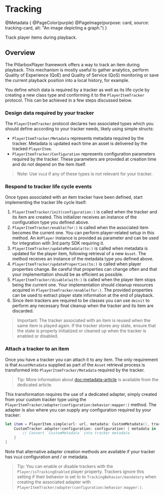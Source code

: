 # Tracking

@Metadata {
    @PageColor(purple)
    @PageImage(purpose: card, source: tracking-card, alt: "An image depicting a graph.")
}

Track player items during playback.

## Overview

The PillarboxPlayer framework offers a way to track an item during playback. This mechanism is mostly useful to gather analytics, perform Quality of Experience (QoE) and Quality of Service (QoS) monitoring or save the current playback position into a local history, for example.

You define which data is required by a tracker as well as its life cycle by creating a new class type and conforming it to the ``PlayerItemTracker`` protocol. This can be achieved in a few steps discussed below.

### Design data required by your tracker

The ``PlayerItemTracker`` protocol declares two associated types which you should define according to your tracker needs, likely using simple structs:

- ``PlayerItemTracker/Metadata`` represents metadata required by the tracker. Metadata is updated each time an asset is delivered by the tracked ``PlayerItem``.
- ``PlayerItemTracker/Configuration`` represents configuration parameters required by the tracker. These parameters are provided at creation time and do not depend on the item itself.

> Note: Use `Void` if any of these types is not relevant for your tracker.

### Respond to tracker life cycle events

Once types associated with an item tracker have been defined, start implementing the tracker life cycle itself:

1. ``PlayerItemTracker/init(configuration:)`` is called when the tracker and its item are created. This initializer receives an instance of the configuration type you defined above.
2. ``PlayerItemTracker/enable(for:)`` is called when the associated item becomes the current one. You can perform player-related setup in this method. An `AVPlayer` instance is provided as parameter and can be used for integration with 3rd party SDK requiring it.
3. ``PlayerItemTracker/updateMetadata(to:)`` is called when metadata is updated for the player item, following retrieval of a new ``Asset``. The method receives an instance of the metadata type you defined above.
4. ``PlayerItemTracker/updateProperties(to:)`` is called when player properties change. Be careful that properties can change often and that your implementation should be as efficient as possible.
5. ``PlayerItemTracker/disable(with:)`` is called when the player item stops being the current one. Your implementation should cleanup resources acquired in ``PlayerItemTracker/enable(for:)``. The provided properties can be used to extract player state information at the end of playback.
6. Since item trackers are required to be classes you can use `deinit` to perform any necessary final cleanup when the tracker and its item are discarded.

> Important: The tracker associated with an item is reused when the same item is played again. If the tracker stores any state, ensure that the state is properly initialized or cleaned up when the tracker is enabled or disabled.

### Attach a tracker to an item

Once you have a tracker you can attach it to any item. The only requirement is that ``AssetMetadata`` supplied as part of the ``Asset`` retrieval process is transformed into ``PlayerItemTracker/Metadata`` required by the tracker.

> Tip: More information about <doc:metadata-article> is available from the dedicated article.

This transformation requires the use of a dedicated adapter, simply created from your custom tracker type using the ``PlayerItemTracker/adapter(configuration:behavior:mapper:)`` method. The adapter is also where you can supply any configuration required by your tracker:

```swift
let item = PlayerItem.simple(url: url, metadata: CustomMetadata(), trackerAdapters: [
    CustomTracker.adapter(configuration: configuration) { metadata in
        // Convert `CustomMetadata` into tracker metadata
    }
]
```

Note that alternative adapter creation methods are available if your tracker has `Void` configuration and / or metadata.

> Tip: You can enable or disable trackers with the ``Player/isTrackingEnabled`` player property. Trackers ignore this setting if their behavior is set to to ``TrackingBehavior/mandatory`` when creating the associated adapter with ``PlayerItemTracker/adapter(configuration:behavior:mapper:)``.
